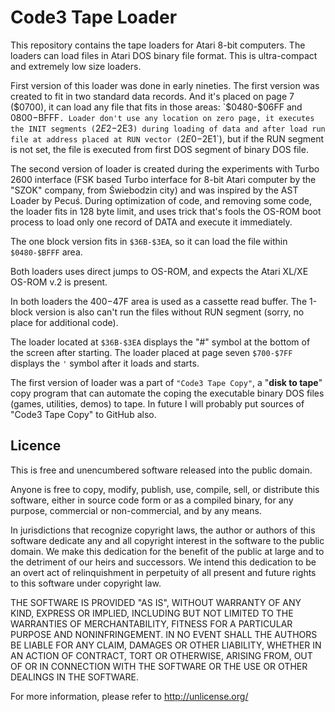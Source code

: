 # Code3 Tape Loader

This repository contains the tape loaders for Atari 8-bit computers. The loaders can load files in Atari DOS binary file format. This is ultra-compact and extremely low size loaders.

First version of this loader was done in early nineties. The first version was created to fit in two standard data records. And it's placed on page 7 ($0700), it can load any file that fits in those areas: `$0480-$06FF and $0800-$BFFF`. Loader don't use any location on zero page, it executes the INIT segments (`$2E2-$2E3`) during loading of data and after load run file at address placed at RUN vector (`$2E0-$2E1`), but if the RUN segment is not set, the file is executed from first DOS segment of binary DOS file.

The second version of loader is created during the experiments with Turbo 2600 interface (FSK based Turbo interface for 8-bit Atari computer by the "SZOK" company, from Świebodzin city) and was inspired by the AST Loader by Pecuś. During optimization of code, and removing some code, the loader fits in 128 byte limit, and uses trick that's fools the OS-ROM boot process to load only one record of DATA and execute it immediately.

The one block version fits in `$36B-$3EA`, so it can load the file within `$0480-$BFFF` area.

Both loaders uses direct jumps to OS-ROM, and expects the Atari XL/XE OS-ROM v.2 is present.

In both loaders the $400-$47F area is used as a cassette read buffer. The 1-block version is also can't run the files without RUN segment (sorry, no place for additional code).

The loader located at `$36B-$3EA` displays the "#" symbol at the bottom of the screen after starting. The loader placed at page seven `$700-$7FF` displays the `'` symbol after it loads and starts.

The first version of loader was a part of `"Code3 Tape Copy"`, a "**disk to tape**" copy program that can automate the coping the executable binary DOS files (games, utilities, demos) to tape. In future I will probably put sources of "Code3 Tape Copy" to GitHub also.

## Licence

This is free and unencumbered software released into the public domain.

Anyone is free to copy, modify, publish, use, compile, sell, or
distribute this software, either in source code form or as a compiled
binary, for any purpose, commercial or non-commercial, and by any
means.

In jurisdictions that recognize copyright laws, the author or authors
of this software dedicate any and all copyright interest in the
software to the public domain. We make this dedication for the benefit
of the public at large and to the detriment of our heirs and
successors. We intend this dedication to be an overt act of
relinquishment in perpetuity of all present and future rights to this
software under copyright law.

THE SOFTWARE IS PROVIDED "AS IS", WITHOUT WARRANTY OF ANY KIND,
EXPRESS OR IMPLIED, INCLUDING BUT NOT LIMITED TO THE WARRANTIES OF
MERCHANTABILITY, FITNESS FOR A PARTICULAR PURPOSE AND NONINFRINGEMENT.
IN NO EVENT SHALL THE AUTHORS BE LIABLE FOR ANY CLAIM, DAMAGES OR
OTHER LIABILITY, WHETHER IN AN ACTION OF CONTRACT, TORT OR OTHERWISE,
ARISING FROM, OUT OF OR IN CONNECTION WITH THE SOFTWARE OR THE USE OR
OTHER DEALINGS IN THE SOFTWARE.

For more information, please refer to <http://unlicense.org/>
